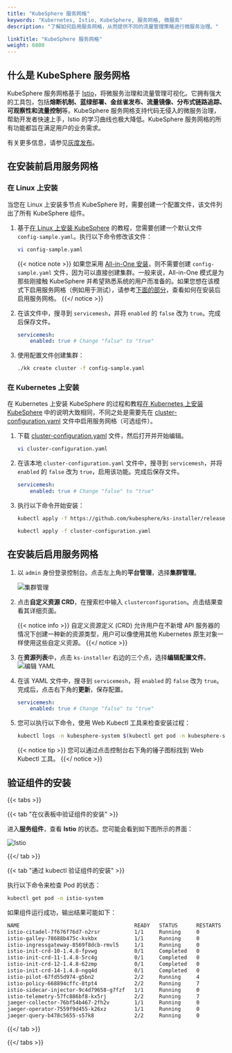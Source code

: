 ```yaml
---
title: "KubeSphere 服务网格"
keywords: "Kubernetes, Istio, KubeSphere, 服务网格, 微服务"
description: "了解如何启用服务网格，从而提供不同的流量管理策略进行微服务治理。"

linkTitle: "KubeSphere 服务网格"
weight: 6800
---
```


## 什么是 KubeSphere 服务网格

KubeSphere 服务网格基于 [Istio](https://istio.io/)，将微服务治理和流量管理可视化。它拥有强大的工具包，包括**熔断机制、蓝绿部署、金丝雀发布、流量镜像、分布式链路追踪、可观察性和流量控制**等。KubeSphere 服务网格支持代码无侵入的微服务治理，帮助开发者快速上手，Istio 的学习曲线也极大降低。KubeSphere 服务网格的所有功能都旨在满足用户的业务需求。

有关更多信息，请参见[灰度发布](../../project-user-guide/grayscale-release/overview/)。

## 在安装前启用服务网格

### 在 Linux 上安装

当您在 Linux 上安装多节点 KubeSphere 时，需要创建一个配置文件，该文件列出了所有 KubeSphere 组件。

1. 基于[在 Linux 上安装 KubeSphere](../../installing-on-linux/introduction/multioverview/) 的教程，您需要创建一个默认文件 `config-sample.yaml`。执行以下命令修改该文件：

    ```bash
    vi config-sample.yaml
    ```

    {{< notice note >}}
如果您采用 [All-in-One 安装](../../quick-start/all-in-one-on-linux/)，则不需要创建 `config-sample.yaml` 文件，因为可以直接创建集群。一般来说，All-in-One 模式是为那些刚接触 KubeSphere 并希望熟悉系统的用户而准备的。如果您想在该模式下启用服务网格（例如用于测试），请参考[下面的部分](#在安装后启用服务网格)，查看如何在安装后启用服务网格。
    {{</ notice >}}

2. 在该文件中，搜寻到 `servicemesh`，并将 `enabled` 的 `false` 改为 `true`。完成后保存文件。

    ```yaml
    servicemesh:
        enabled: true # Change "false" to "true"
    ```

3. 使用配置文件创建集群：

    ```bash
    ./kk create cluster -f config-sample.yaml
    ```

### 在 Kubernetes 上安装

在 Kubernetes 上安装 KubeSphere 的过程和教程[在 Kubernetes 上安装 KubeSphere](../../installing-on-kubernetes/introduction/overview/) 中的说明大致相同，不同之处是需要先在 [cluster-configuration.yaml](https://github.com/kubesphere/ks-installer/releases/download/v3.0.0/cluster-configuration.yaml) 文件中启用服务网格（可选组件）。

1. 下载 [cluster-configuration.yaml](https://github.com/kubesphere/ks-installer/releases/download/v3.0.0/cluster-configuration.yaml) 文件，然后打开并开始编辑。

    ```bash
    vi cluster-configuration.yaml
    ```

2. 在该本地 `cluster-configuration.yaml` 文件中，搜寻到 `servicemesh`，并将  `enabled` 的 `false` 改为 `true`，启用该功能。完成后保存文件。

    ```yaml
    servicemesh:
        enabled: true # Change "false" to "true"
    ```

3. 执行以下命令开始安装：

    ```bash
    kubectl apply -f https://github.com/kubesphere/ks-installer/releases/download/v3.0.0/kubesphere-installer.yaml

    kubectl apply -f cluster-configuration.yaml
    ```

## 在安装后启用服务网格

1. 以 `admin` 身份登录控制台。点击左上角的**平台管理**，选择**集群管理**。
   
    ![集群管理](/images/docs/zh-cn/enable-pluggable-components/kubesphere-service-mesh/clusters-management.png)
    
2. 点击**自定义资源 CRD**，在搜索栏中输入 `clusterconfiguration`。点击结果查看其详细页面。

    {{< notice info >}}
自定义资源定义 (CRD) 允许用户在不新增 API 服务器的情况下创建一种新的资源类型，用户可以像使用其他 Kubernetes 原生对象一样使用这些自定义资源。
    {{</ notice >}}

3. 在**资源列表**中，点击 `ks-installer` 右边的三个点，选择**编辑配置文件**。
    ![编辑 YAML](/images/docs/zh-cn/enable-pluggable-components/kubesphere-service-mesh/edit-yaml.PNG)

4. 在该 YAML 文件中，搜寻到 `servicemesh`，将 `enabled` 的 `false` 改为 `true`。完成后，点击右下角的**更新**，保存配置。

    ```yaml
    servicemesh:
        enabled: true # Change "false" to "true"
    ```

5. 您可以执行以下命令，使用 Web Kubectl 工具来检查安装过程：

    ```bash
    kubectl logs -n kubesphere-system $(kubectl get pod -n kubesphere-system -l app=ks-install -o jsonpath='{.items[0].metadata.name}') -f
    ```

    {{< notice tip >}}
您可以通过点击控制台右下角的锤子图标找到 Web Kubectl 工具。
    {{</ notice >}}

## 验证组件的安装

{{< tabs >}}

{{< tab "在仪表板中验证组件的安装" >}}

进入**服务组件**，查看 **Istio** 的状态。您可能会看到如下图所示的界面：

![Istio](/images/docs/zh-cn/enable-pluggable-components/kubesphere-service-mesh/Istio.PNG)

{{</ tab >}}

{{< tab "通过 kubectl 验证组件的安装" >}}

执行以下命令来检查 Pod 的状态：

```bash
kubectl get pod -n istio-system
```

如果组件运行成功，输出结果可能如下：

```bash
NAME                                     READY   STATUS      RESTARTS   AGE
istio-citadel-7f676f76d7-n2rsr           1/1     Running     0          1h29m
istio-galley-78688b475c-kvkbx            1/1     Running     0          1h29m
istio-ingressgateway-8569f8dcb-rmvl5     1/1     Running     0          1h29m
istio-init-crd-10-1.4.8-fpvwg            0/1     Completed   0          1h43m
istio-init-crd-11-1.4.8-5rc4g            0/1     Completed   0          1h43m
istio-init-crd-12-1.4.8-62zmp            0/1     Completed   0          1h43m
istio-init-crd-14-1.4.8-ngq4d            0/1     Completed   0          1h43m
istio-pilot-67fd55d974-g5bn2             2/2     Running     4          1h29m
istio-policy-668894cffc-8tpt4            2/2     Running     7          1h29m
istio-sidecar-injector-9c4d79658-g7fzf   1/1     Running     0          1h29m
istio-telemetry-57fc886bf8-kx5rj         2/2     Running     7          1h29m
jaeger-collector-76bf54b467-2fh2v        1/1     Running     0          1h17m
jaeger-operator-7559f9d455-k26xz         1/1     Running     0          1h29m
jaeger-query-b478c5655-s57k8             2/2     Running     0          1h17m
```

{{</ tab >}}

{{</ tabs >}}
